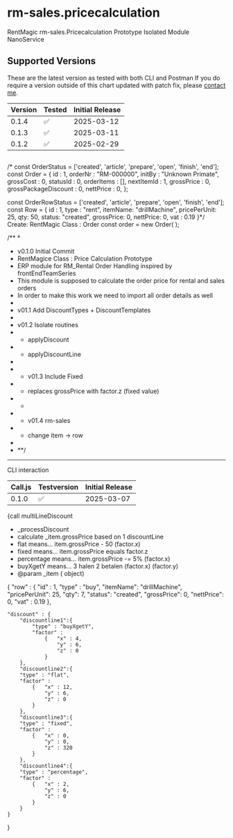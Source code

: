 # rm-sales.pricecalculation
 RentMagic rm-sales.Pricecalculation Prototype Isolated Module NanoService


## Supported Versions

These are the latest version as tested with both CLI and Postman
If you do require a version outside of this chart updated with patch fix,
please [contact me](mailto:lieuwe@panaderos.nl).

| Version | Tested                      | Initial Release   |
| ------- | ------------------------------------------ | ----------------- |
| 0.1.4   | :white_check_mark: 	    	| 2025-03-12   |
| 0.1.3   | :white_check_mark:          | 2025-03-11   |
| 0.1.2   | :white_check_mark:          | 2025-02-29   |

## 

/* 
const OrderStatus = ['created', 'article', 'prepare', 'open', 'finish', 'end'];
const Order = {
      id : 1,
      orderNr : "RM-000000",
      initBy : "Unknown Primate",
      grossCost : 0,
      statusId : 0,
      orderItems : [],
      nextItemId : 1,
      grossPrice : 0,
      grossPackageDiscount : 0,
      nettPrice : 0,
};

const OrderRowStatus = ['created', 'article', 'prepare', 'open', 'finish', 'end'];
const Row = {
     id : 1,
     type : "rent",
     itemName: "drillMachine",
     pricePerUnit: 25,
     qty: 50, 
     status: "created", 
     grossPrice: 0, 
     nettPrice: 0, 
     vat : 0.19
}*/
Create:
RentMagic Class : Order
const order = new Order(  );




/** *
* v0.1.0 Initial Commit
* RentMagice Class : Price Calculation Prototype
* ERP module for RM_Rental Order Handling inspired by frontEndTeamSeries
* This module is supposed to calculate the order price for rental and sales orders
* In order to make this work we need to import all order details as well
* 
* v01.1 Add DiscountTypes + DiscountTemplates
* 
* v01.2 Isolate routines
* - applyDiscount
* - applyDiscountLine
* 
* * v01.3 Include Fixed 
* - replaces grossPrice with factor.z (fixed value)
* *
* * v01.4 rm-sales 
* - change item -> row
* 
* **/

- - -

CLI interaction

| Call.js | Testversion                                  | Initial Release   |
| ------- | ------------------------------------------ | ----------------- |
| 0.1.0   | :white_check_mark:   | 2025-03-07          |


{call multiLineDiscount

* _processDiscount
* calculate _item.grossPrice based on 1 discountLine
* flat means... item.grossPrice - 50 (factor.x)
* fixed means... item.grossPrice equals factor.z
* percentage means... item.grossPrice -= 5% (factor.x)
* buyXgetY means... 3 halen 2 betalen (factor.x) (factor.y)
* @param _item ( object)

{
    "row" : {
         "id" : 1,
         "type" : "buy",
         "itemName": "drillMachine",
         "pricePerUnit": 25,
         "qty": 7, 
         "status": "created", 
         "grossPrice": 0, 
         "nettPrice": 0, 
         "vat" : 0.19
      },
        
    "discount" : {
        "discountline1":{
            "type" : "buyXgetY", 
            "factor" : 
                {   "x" : 4,
                    "y" : 6,
                    "z" : 0
                }
        }, 
        "discountline2":{
        "type" : "flat", 
        "factor" : 
            {   "x" : 12,
                "y" : 6,
                "z" : 0
            }
        },
        "discountline3":{
        "type" : "fixed", 
        "factor" : 
            {   "x" : 0,
                "y" : 0,
                "z" : 320
            }
        },        
        "discountline4":{
        "type" : "percentage", 
        "factor" : 
            {   "x" : 2,
                "y" : 6,
                "z" : 0
            }
        }  
    }
}